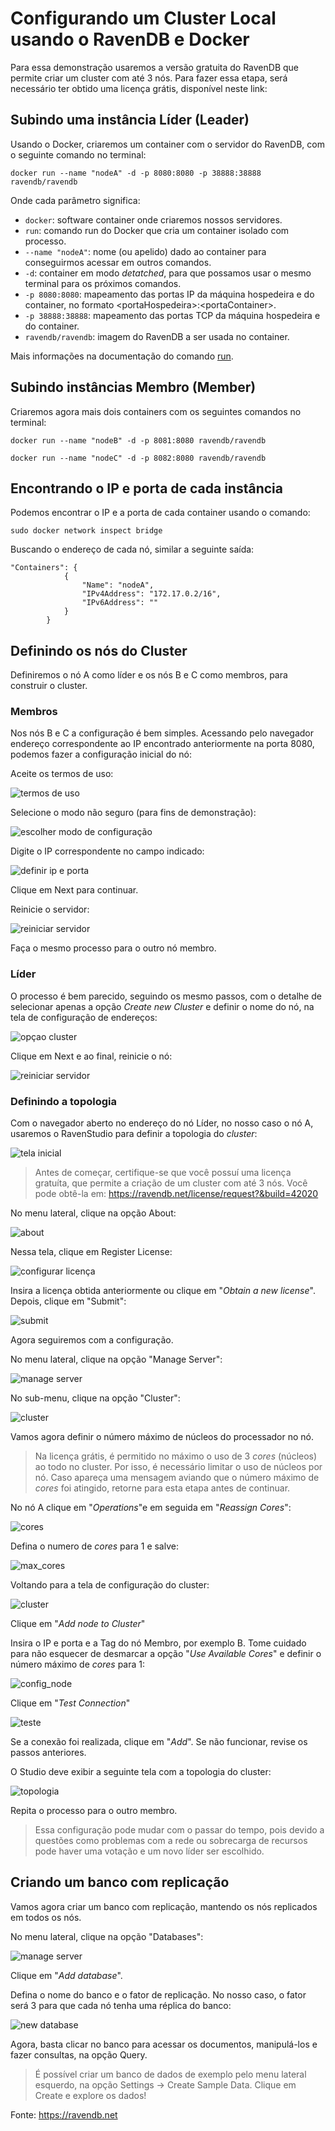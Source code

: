 # Configurando um Cluster Local  usando o RavenDB e Docker
Para essa demonstração usaremos a versão gratuita do RavenDB que permite criar um cluster com até 3 nós. Para fazer essa etapa, será necessário ter obtido uma licença grátis, disponível neste link: 

## Subindo uma instância Líder (Leader)
Usando o Docker, criaremos um container com o servidor do RavenDB, com o seguinte comando no terminal:
 
 ```
docker run --name "nodeA" -d -p 8080:8080 -p 38888:38888 ravendb/ravendb
 ```

Onde cada parâmetro significa:
- `docker`: software container onde criaremos nossos servidores.
- `run`: comando run do Docker que cria um container isolado com processo.
-  `--name "nodeA"`: nome (ou apelido) dado ao container para conseguirmos acessar em outros comandos.
- `-d`: container em modo *detatched*, para que possamos usar o mesmo terminal para os próximos comandos.
- `-p 8080:8080`: mapeamento das portas IP da máquina hospedeira e do container, no formato \<portaHospedeira>:\<portaContainer>.
- `-p 38888:38888`: mapeamento das portas TCP da máquina hospedeira e do container.
- `ravendb/ravendb`: imagem do RavenDB a ser usada no container.

Mais informações na documentação do comando [run](https://docs.docker.com/engine/reference/run). 

## Subindo instâncias Membro (Member)
Criaremos agora mais dois containers com os seguintes comandos no terminal:
 
 ```
docker run --name "nodeB" -d -p 8081:8080 ravendb/ravendb
 ```
 
 ```
docker run --name "nodeC" -d -p 8082:8080 ravendb/ravendb
 ```

## Encontrando o IP e porta de cada instância
Podemos encontrar o IP e a porta de cada container usando o comando:
 ```
 sudo docker network inspect bridge
```
Buscando o endereço de cada nó, similar a seguinte saída:
```
"Containers": {
            {
                "Name": "nodeA",
                "IPv4Address": "172.17.0.2/16",
                "IPv6Address": ""
            }
        }
```

## Definindo os nós do Cluster

Definiremos o nó A como líder e os nós B e C como membros, para construir o cluster.

### Membros
Nos nós B e C a configuração é bem simples. Acessando pelo navegador endereço correspondente ao IP encontrado anteriormente na porta 8080, podemos fazer a configuração inicial do nó:

Aceite os termos de uso:

![termos de uso](https://github.com/AndersonGarrote/PMD/blob/master/Configuração%20do%20Cluster/Opera%20Instantâneo_2019-11-06_224010_localhost.png)

Selecione o modo não seguro (para fins de demonstração):

![escolher modo de configuração](https://github.com/AndersonGarrote/PMD/blob/master/Configuração%20do%20Cluster/Captura%20de%20tela%20de%202019-11-06%2022-40-44.png)
 
Digite o IP correspondente no campo indicado:

![definir ip e porta](https://github.com/AndersonGarrote/PMD/blob/master/Configuração%20do%20Cluster/Opera%20Instantâneo_2019-11-06_224324_172.17.0.3.png)

Clique em Next para continuar. 

Reinicie o servidor:

![reiniciar servidor](https://github.com/AndersonGarrote/PMD/blob/master/Configuração%20do%20Cluster/Captura%20de%20tela%20de%202019-11-06%2022-41-10.png)

Faça o mesmo processo para o outro nó membro.

### Líder
O processo é bem parecido, seguindo os mesmo passos, com o detalhe de selecionar apenas a opção *Create new Cluster* e definir o nome do nó, na tela de configuração de endereços:

![opçao cluster](https://github.com/AndersonGarrote/PMD/blob/master/Configuração%20do%20Cluster/Opera%20Instantâneo_2019-11-06_224426_172.17.0.3.png)

Clique em Next e ao final, reinicie o nó:

![reiniciar servidor](https://github.com/AndersonGarrote/PMD/blob/master/Configuração%20do%20Cluster/Captura%20de%20tela%20de%202019-11-06%2022-41-10.png)

### Definindo a topologia
Com o navegador aberto no endereço do nó Líder, no nosso caso o nó A, usaremos o RavenStudio para definir a topologia do *cluster*:

![tela inicial](https://github.com/AndersonGarrote/PMD/blob/master/Configuração%20do%20Cluster/Captura%20de%20tela%20de%202019-11-06%2022-45-30.png)

> Antes de começar, certifique-se que você possuí uma licença gratuíta, que permite a criação de um cluster com até 3 nós. Você pode obtê-la em: https://ravendb.net/license/request?&build=42020


No menu lateral, clique na opção About: 

![about](https://github.com/AndersonGarrote/PMD/blob/master/Configuração%20do%20Cluster/Opera%20Instantâneo_2019-11-06_225216_172.17.0.3.png)

Nessa tela, clique em Register License:

![configurar licença](https://github.com/AndersonGarrote/PMD/blob/master/Configuração%20do%20Cluster/Captura%20de%20tela%20de%202019-11-06%2022-45-40.png)

Insira a licença obtida anteriormente ou clique em "*Obtain a new license*". Depois, clique em "Submit":

![submit](https://github.com/AndersonGarrote/PMD/blob/master/Configura%C3%A7%C3%A3o%20do%20Cluster/Captura%20de%20tela%20de%202019-11-07%2008-37-00.png)

Agora seguiremos com a configuração.

No menu lateral, clique na opção "Manage Server": 

![manage server](https://github.com/AndersonGarrote/PMD/blob/master/Configuração%20do%20Cluster/Opera%20Instantâneo_2019-11-06_225216_172.17.0.3.png)

No sub-menu, clique na opção "Cluster":

![cluster](https://github.com/AndersonGarrote/PMD/blob/master/Configuração%20do%20Cluster/Opera%20Instantâneo_2019-11-06_225252_172.17.0.3.png)

Vamos agora definir o número máximo de núcleos do processador no nó.

> Na licença grátis, é permitido no máximo o uso de 3 *cores*  (núcleos) ao todo no cluster. Por isso, é necessário limitar o uso de núcleos por nó. Caso apareça uma mensagem aviando que o número máximo de *cores* foi atingido, retorne para esta etapa antes de continuar.

No nó A clique em "*Operations*"e em seguida em "*Reassign Cores*":

![cores](https://github.com/AndersonGarrote/PMD/blob/master/Configuração%20do%20Cluster/Opera%20Instantâneo_2019-11-06_224803_172.17.0.3.png)

Defina o numero de *cores* para 1 e salve:

![max_cores](https://github.com/AndersonGarrote/PMD/blob/master/Configuração%20do%20Cluster/Opera%20Instantâneo_2019-11-06_224835_172.17.0.3.png)

Voltando para a tela de configuração do cluster:

![cluster](https://github.com/AndersonGarrote/PMD/blob/master/Configuração%20do%20Cluster/Opera%20Instantâneo_2019-11-06_225252_172.17.0.3.png)

Clique em "*Add node to Cluster*"

Insira o IP e porta e a Tag do nó Membro, por exemplo B. Tome cuidado para não esquecer de desmarcar a opção "*Use Available Cores*" e definir o número máximo de *cores* para 1:

![config_node](https://github.com/AndersonGarrote/PMD/blob/master/Configuração%20do%20Cluster/Opera%20Instantâneo_2019-11-06_224728_172.17.0.3.png)


Clique em "*Test Connection*"

![teste](https://github.com/AndersonGarrote/PMD/blob/master/Configuração%20do%20Cluster/Opera%20Instantâneo_2019-11-06_224657_172.17.0.3.png)

Se a conexão foi realizada, clique em "*Add*". Se não funcionar, revise os passos anteriores.

O Studio deve exibir a seguinte tela com a topologia do cluster:

![topologia](https://github.com/AndersonGarrote/PMD/blob/master/Configuração%20do%20Cluster/Captura%20de%20tela%20de%202019-11-06%2022-51-23.png)

Repita o processo para o outro membro.

> Essa configuração pode mudar com o passar do tempo, pois devido a questões como problemas com a rede ou sobrecarga de recursos pode haver uma votação e um novo líder ser escolhido.

## Criando um banco com replicação
Vamos agora criar um banco com replicação, mantendo os nós replicados em todos os nós.

No menu lateral, clique na opção "Databases": 

![manage server](https://github.com/AndersonGarrote/PMD/blob/master/Configuração%20do%20Cluster/Opera%20Instantâneo_2019-11-06_225216_172.17.0.3.png)

Clique em "*Add database*".

Defina o nome do banco e o fator de replicação. No nosso caso, o fator será 3 para que cada nó tenha uma réplica do banco:

![new database](https://github.com/AndersonGarrote/PMD/blob/master/Configuração%20do%20Cluster/Opera%20Instantâneo_2019-11-07_071059_172.17.0.2.png)

Agora, basta clicar no banco para acessar os documentos, manipulá-los e fazer consultas, na opção Query.

> É possível criar um banco de dados de exemplo pelo menu lateral esquerdo, na opção Settings -> Create Sample Data. Clique em Create e explore os dados!

Fonte: https://ravendb.net
<!--stackedit_data:
eyJoaXN0b3J5IjpbLTgxMjA2NjExOSwtMTU4ODk3MTM0NiwxNT
g1MDE4MTQzLC0xNzcwNjk1MjAyLC0yMDA1MTcxOTM2LC0xMDE1
OTQ4Mzk3LC00NzU4NDUzMzUsNjQzODM1NDk2LC0xMjYxMzYzNj
MwLDMxNDEwNjAyXX0=
-->
